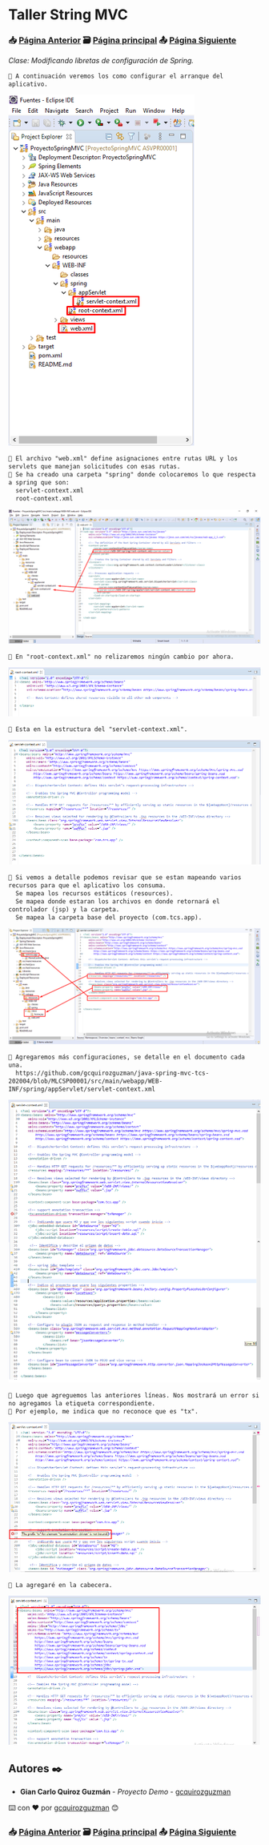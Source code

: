 # Taller String MVC                                                                       
### 📥 [Página Anterior](https://github.com/gcquirozguzman/java-spring-mvc-tcs-202004/tree/ASVPR00001)          🗃️ [Página principal](https://github.com/gcquirozguzman/java-spring-mvc-tcs-202004)          📤 [Página Siguiente](https://github.com/gcquirozguzman/java-spring-mvc-tcs-202004/tree/APRSC00001)

_Clase: Modificando libretas de configuración de Spring._

```
📢 A continuación veremos los como configurar el arranque del aplicativo.
```

![Error: imagen no ha sido cargada](https://github.com/gcquirozguzman/java-spring-mvc-tcs-202004/blob/master/imagenes/MLCSP00001_1.png)

```
📢 El archivo "web.xml" define asignaciones entre rutas URL y los servlets que manejan solicitudes con esas rutas.
📢 Se ha creado una carpeta "spring" donde colocaremos lo que respecta a spring que son:
  servlet-context.xml
  root-context.xml
```

![Error: imagen no ha sido cargada](https://github.com/gcquirozguzman/java-spring-mvc-tcs-202004/blob/master/imagenes/MLCSP00001_2.png)

```
📢 En "root-context.xml" no relizaremos ningún cambio por ahora.
```

![Error: imagen no ha sido cargada](https://github.com/gcquirozguzman/java-spring-mvc-tcs-202004/blob/master/imagenes/MLCSP00001_3.png)

```
📢 Esta en la estructura del "servlet-context.xml".
```

![Error: imagen no ha sido cargada](https://github.com/gcquirozguzman/java-spring-mvc-tcs-202004/blob/master/imagenes/MLCSP00001_4.png)

```
📢 Si vemos a detalle podemos revisar que se estan mapeando varios recursos para que el aplicativo los consuma.
  Se mapea los recursos estáticos (resources).
  Se mapea donde estaran los archivos en donde retornará el controlador (jsp) y la carpeta.
  Se mapea la carpeta base del proyecto (com.tcs.app).
```

![Error: imagen no ha sido cargada](https://github.com/gcquirozguzman/java-spring-mvc-tcs-202004/blob/master/imagenes/MLCSP00001_5.png)

```
📢 Agregaremos más configuraciones, se detalle en el documento cada una.
  https://github.com/gcquirozguzman/java-spring-mvc-tcs-202004/blob/MLCSP00001/src/main/webapp/WEB-INF/spring/appServlet/servlet-context.xml
```

![Error: imagen no ha sido cargada](https://github.com/gcquirozguzman/java-spring-mvc-tcs-202004/blob/master/imagenes/MLCSP00001_6.png)

```
📢 Luego que agreguemos las anteriores líneas. Nos mostrará un error si no agregamos la etiqueta correspondiente.
📢 Por ejemplo, me indica que no reconoce que es "tx".
```

![Error: imagen no ha sido cargada](https://github.com/gcquirozguzman/java-spring-mvc-tcs-202004/blob/master/imagenes/MLCSP00001_7.png)

```
📢 La agregaré en la cabecera.
```

![Error: imagen no ha sido cargada](https://github.com/gcquirozguzman/java-spring-mvc-tcs-202004/blob/master/imagenes/MLCSP00001_8.png)

## Autores ✒️

* **Gian Carlo Quiroz Guzmán** - *Proyecto Demo* - [gcquirozguzman](https://github.com/gcquirozguzman)

⌨️ con ❤️ por [gcquirozguzman](https://github.com/gcquirozguzman) 😊

### 📥 [Página Anterior](https://github.com/gcquirozguzman/java-spring-mvc-tcs-202004/tree/ASVPR00001)          🗃️ [Página principal](https://github.com/gcquirozguzman/java-spring-mvc-tcs-202004)          📤 [Página Siguiente](https://github.com/gcquirozguzman/java-spring-mvc-tcs-202004/tree/APRSC00001)
